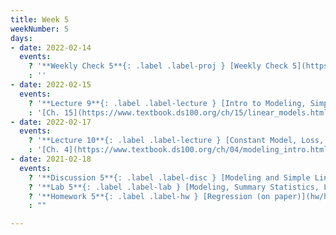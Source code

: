 ```yaml
---
title: Week 5
weekNumber: 5
days:
- date: 2022-02-14
  events:
    ? '**Weekly Check 5**{: .label .label-proj } [Weekly Check 5](https://forms.gle/iK3G2nM9Hzwepr4B6) (due Feb 21)'
    : ''
- date: 2022-02-15
  events:
    ? '**Lecture 9**{: .label .label-lecture } [Intro to Modeling, Simple Linear Regression](lecture/lec09)'
    : '[Ch. 15](https://www.textbook.ds100.org/ch/15/linear_models.html)'
- date: 2022-02-17
  events:
    ? '**Lecture 10**{: .label .label-lecture } [Constant Model, Loss, and Transformations](lecture/lec10)'
    : '[Ch. 4](https://www.textbook.ds100.org/ch/04/modeling_intro.html)'
- date: 2021-02-18
  events:
    ? '**Discussion 5**{: .label .label-disc } [Modeling and Simple Linear Regression](https://drive.google.com/file/d/1H8HnVptbX0XhQHmVx-QLtC8n-7NKX0oX/view?usp=sharing){:target="_blank"} ([solutions](https://drive.google.com/file/d/1ftzRUaNaxWV1nEhQy_PCDGx-5SXbCWGg/view?usp=sharing){:target="_blank"}) ([recording](https://youtube.com/playlist?list=PLQCcNQgUcDfpeUCBnR7JPwaI-bsXh4LwJ){:target="_blank"})'
    ? '**Lab 5**{: .label .label-lab } [Modeling, Summary Statistics, Loss Functions](https://data100.datahub.berkeley.edu/hub/user-redirect/git-pull?repo=https%3A%2F%2Fgithub.com%2FDS-100%2Fsp22&branch=main&urlpath=lab%2Ftree%2Fsp22%2Flab%2Flab05%2Flab05.ipynb) (due Feb 22)'
    ? '**Homework 5**{: .label .label-hw } [Regression (on paper)](hw/hw05/hw05_student.pdf) ([LaTeX Template](hw/hw05/hw05_template.zip)) (due Mar 3)'
    : ""

---
```

